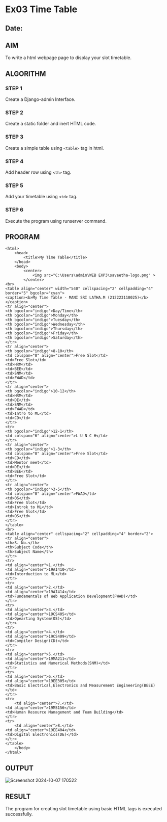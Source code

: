 # Ex03 Time Table
## Date:

## AIM
To write a html webpage page to display your slot timetable.

## ALGORITHM
### STEP 1
Create a Django-admin Interface.

### STEP 2
Create a static folder and inert HTML code.

### STEP 3
Create a simple table using ```<table>``` tag in html.

### STEP 4
Add header row using ```<th>``` tag.

### STEP 5
Add your timetable using ```<td>``` tag.

### STEP 6
Execute the program using runserver command.

## PROGRAM
```
<html>
    <head>
        <title>My Time Table</title>
    </head>
    <body> 
        <center>
            <img src="C:\Users\admin\WEB EXP3\saveetha-logo.png" >  
        </center>
<br>
<table align="center" width="540" cellspacing="2" cellpadding="4" border="5" bgcolor="cyan">
<caption><b>My Time Table - MANI SRI LATHA.M (212223110025)</b></caption>
<tr align="center">
<th bgcolor="indigo">Day/Time</th>
<th bgcolor="indigo">Monday</th>
<th bgcolor="indigo">Tuesday</th>
<th bgcolor="indigo">Wednesday</th>
<th bgcolor="indigo">Thursday</th>
<th bgcolor="indigo">Friday</th>
<th bgcolor="indigo">Saturday</th>
</tr>
<tr align="center">
<th bgcolor="indigo">8-10</th>
<td colspan="0" align="center">Free Slot</td>
<td>Free Slot</td>
<td>HRM</td>
<td>BEE</td>
<td>SNM</td>
<td>FWAD</td>
</tr>
<tr align="center">
<th bgcolor="indigo">10-12</th>
<td>HRM</td>
<td>DE</td>
<td>SNM</td>
<td>FWAD</td>
<td>Intro to ML</td>
<td>CD</td>
</tr>
<tr>
<th bgcolor="indigo">12-1</th>
<td colspan="6" align="center">L U N C H</td>
</tr>
<tr align="center">
<th bgcolor="indigo">1-3</th>
<td colspan="0" align="center">Free Slot</td>
<td>CD</td>
<td>Mentor meet</td>
<td>DE</td>
<td>BEE</td>
<td>Free Slot</td>
</tr>
<tr align="center">
<th bgcolor="indigo">3-5</th>
<td colspan="0" align="center">FWAD</td>
<td>OS</td>
<td>Free Slot</td>
<td>Introk to ML</td>
<td>Free Slot</td>
<td>OS</td>
</tr>
</table>
<br>
<table align="center" cellspacing="2" cellpadding="4" border="2">
<tr align="center">
<th>S. No.</th>
<th>Subject Code</th>
<th>Subject Name</th>
</tr>
<tr>
<td align="center">1.</td>
<td align="center">19AI410</td>
<td>Intorduction to ML</td>
</tr>
<tr>
<td align="center">2.</td>
<td align="center">19AI414</td>
<td>Fundamentals of Web Application Development(FWAD)</td>
</tr>
<tr>
<td align="center">3.</td>
<td align="center">19CS405</td>
<td>Opearting System(OS)</td>
</tr>
<tr>
<td align="center">4.</td>
<td align="center">19CS409</td>
<td>Compiler Design(CD)</td>
</tr>
<tr>
<td align="center">5.</td>
<td align="center">19MA211</td>
<td>Statistics and Numerical Methods(SNM)</td>
</tr>
<tr>
<td align="center">6.</td>
<td align="center">19EE305</td>
<td>Basic Electrical,Electronics and Measurement Engineering(BEEE)</td>
</tr>
<tr>
    <td align="center">7.</td>
<td align="center">19MS156</td>
<td>Human Resource Management and Team Building</td>
</tr>
<tr>
    <td align="center">8.</td>
<td align="center">19EE404</td>
<td>Digital Electronics(DE)</td>
</tr>
</table>
    </body>
</html>
```
## OUTPUT
![Screenshot 2024-10-07 170522](https://github.com/user-attachments/assets/894b1695-ff08-4a18-9c4b-a1c70df35e51)

## RESULT
The program for creating slot timetable using basic HTML tags is executed successfully.
